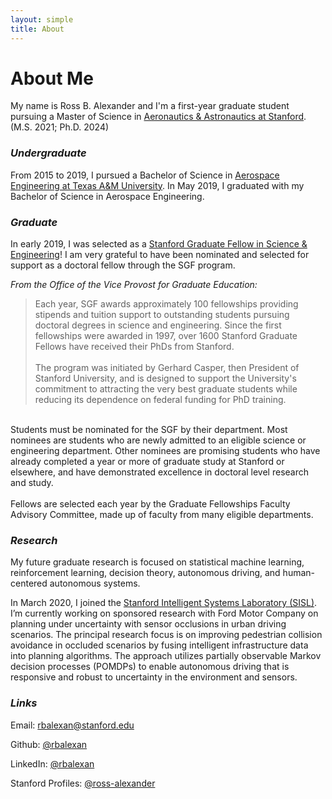 ```yaml
---
layout: simple
title: About
---
```


# About Me
My name is Ross B. Alexander and I'm a first-year graduate student pursuing a Master of Science in <a href="https://aa.stanford.edu/" target="_blank">Aeronautics & Astronautics at Stanford</a>. (M.S. 2021; Ph.D. 2024) 

### *Undergraduate*

From 2015 to 2019, I pursued a Bachelor of Science in <a href="https://engineering.tamu.edu/aerospace/index.html" target="_blank">Aerospace Engineering at Texas A&M University</a>. In May 2019, I graduated with my Bachelor of Science in Aerospace Engineering.

### *Graduate*

In early 2019, I was selected as a <a href="https://vpge.stanford.edu/fellowships-funding/sgf/details" target="_blank">Stanford Graduate Fellow in Science & Engineering</a>! I am very grateful to have been nominated and selected for support as a doctoral fellow through the SGF program.

*From the Office of the Vice Provost for Graduate Education:*
> Each year, SGF awards approximately 100 fellowships providing stipends and tuition support to outstanding students pursuing doctoral degrees in science and engineering. Since the first fellowships were awarded in 1997, over 1600 Stanford Graduate Fellows have received their PhDs from Stanford. <br> <br>
The program was initiated by Gerhard Casper, then President of Stanford University, and is designed to support the University's commitment to attracting the very best graduate students while reducing its dependence on federal funding for PhD training. <br>
<br>
Students must be nominated for the SGF by their department. Most nominees are students who are newly admitted to an eligible science or engineering department. Other nominees are promising students who have already completed a year or more of graduate study at Stanford or elsewhere, and have demonstrated excellence in doctoral level research and study. <br>
<br>
Fellows are selected each year by the Graduate Fellowships Faculty Advisory Committee, made up of faculty from many eligible departments.

### *Research*

My future graduate research is focused on statistical machine learning, reinforcement learning, decision theory, autonomous driving, and human-centered autonomous systems.

In March 2020, I joined the <a href="http://sisl.stanford.edu" target="_blank">Stanford Intelligent Systems Laboratory (SISL)</a>. I’m currently working on sponsored research with Ford Motor Company on planning under uncertainty with sensor occlusions in urban driving scenarios. The principal research focus is on improving pedestrian collision avoidance in occluded scenarios by fusing intelligent infrastructure data into planning algorithms. The approach utilizes partially observable Markov decision processes (POMDPs) to enable autonomous driving that is responsive and robust to uncertainty in the environment and sensors.

### *Links*

<span class="icon"> <i class="fas fa-envelope"></i> </span> Email: <a href="mailto:rbalexan@stanford.edu">rbalexan@stanford.edu</a>

<span class="icon"> <i class="fab fa-github"></i> </span> Github: <a href="https://github.com/rbalexan" target="_blank">@rbalexan</a>

<span class="icon"> <i class="fab fa-linkedin"></i> </span> LinkedIn: <a href="https://www.linkedin.com/in/rbalexan/" target="_blank">@rbalexan</a>

<span class="icon"> <i class="fas fa-tree"></i> </span> Stanford Profiles: <a href="https://profiles.stanford.edu/ross-alexander" target="_blank">@ross-alexander</a>
